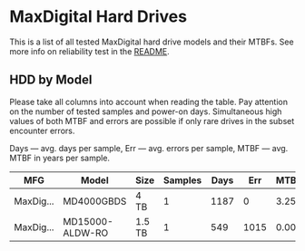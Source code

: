 MaxDigital Hard Drives
======================

This is a list of all tested MaxDigital hard drive models and their MTBFs. See more
info on reliability test in the [README](https://github.com/linuxhw/EnterpriseDrive).

HDD by Model
------------

Please take all columns into account when reading the table. Pay attention on the
number of tested samples and power-on days. Simultaneous high values of both MTBF
and errors are possible if only rare drives in the subset encounter errors.

Days — avg. days per sample,
Err  — avg. errors per sample,
MTBF — avg. MTBF in years per sample.

| MFG       | Model              | Size   | Samples | Days  | Err   | MTBF |
|-----------|--------------------|--------|---------|-------|-------|------|
| MaxDig... | MD4000GBDS         | 4 TB   | 1       | 1187  | 0     | 3.25   |
| MaxDig... | MD15000-ALDW-RO    | 1.5 TB | 1       | 549   | 1015  | 0.00   |
